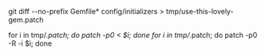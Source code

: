 git diff --no-prefix Gemfile* config/initializers > tmp/use-this-lovely-gem.patch

for i in tmp/*.patch; do patch -p0 < $i; done
for i in tmp/*.patch; do patch -p0 -R -i $i; done
